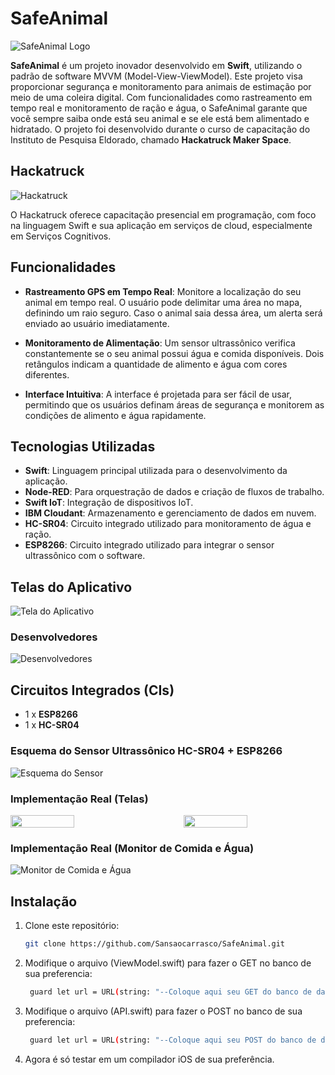 # SafeAnimal
![SafeAnimal Logo](https://github.com/user-attachments/assets/2d9a005a-e29a-4d0e-bdc6-33dc2ac8e37e)

**SafeAnimal** é um projeto inovador desenvolvido em **Swift**, utilizando o padrão de software MVVM (Model-View-ViewModel). Este projeto visa proporcionar segurança e monitoramento para animais de estimação por meio de uma coleira digital. Com funcionalidades como rastreamento em tempo real e monitoramento de ração e água, o SafeAnimal garante que você sempre saiba onde está seu animal e se ele está bem alimentado e hidratado. O projeto foi desenvolvido durante o curso de capacitação do Instituto de Pesquisa Eldorado, chamado **Hackatruck Maker Space**.

## Hackatruck
![Hackatruck](https://github.com/user-attachments/assets/45c261cc-1e20-4199-84b3-233f4526d7d8)

O Hackatruck oferece capacitação presencial em programação, com foco na linguagem Swift e sua aplicação em serviços de cloud, especialmente em Serviços Cognitivos.

## Funcionalidades

- **Rastreamento GPS em Tempo Real**: Monitore a localização do seu animal em tempo real. O usuário pode delimitar uma área no mapa, definindo um raio seguro. Caso o animal saia dessa área, um alerta será enviado ao usuário imediatamente.

- **Monitoramento de Alimentação**: Um sensor ultrassônico verifica constantemente se o seu animal possui água e comida disponíveis. Dois retângulos indicam a quantidade de alimento e água com cores diferentes.

- **Interface Intuitiva**: A interface é projetada para ser fácil de usar, permitindo que os usuários definam áreas de segurança e monitorem as condições de alimento e água rapidamente.

## Tecnologias Utilizadas

- **Swift**: Linguagem principal utilizada para o desenvolvimento da aplicação.
- **Node-RED**: Para orquestração de dados e criação de fluxos de trabalho.
- **Swift IoT**: Integração de dispositivos IoT.
- **IBM Cloudant**: Armazenamento e gerenciamento de dados em nuvem.
- **HC-SR04**: Circuito integrado utilizado para monitoramento de água e ração.
- **ESP8266**: Circuito integrado utilizado para integrar o sensor ultrassônico com o software.

## Telas do Aplicativo
![Tela do Aplicativo](https://github.com/user-attachments/assets/a5cb8cfc-e787-4f24-acf6-69646b9ee879)

### Desenvolvedores
![Desenvolvedores](https://github.com/user-attachments/assets/2ae19869-7e59-4c7c-9abd-328b7b044110)

## Circuitos Integrados (CIs)
- 1 x **ESP8266**  
- 1 x **HC-SR04**  

### Esquema do Sensor Ultrassônico HC-SR04 + ESP8266
![Esquema do Sensor](https://github.com/user-attachments/assets/c175148b-8365-4157-90dd-3295fc3f8f87)

### Implementação Real (Telas)
<div style="display: flex; justify-content: space-between;">
    <img src="https://github.com/user-attachments/assets/f94952e9-ab40-4f31-a52d-00c48c1eba9b" width="45%" />
    <img src="https://github.com/user-attachments/assets/7d874579-4580-413e-825f-12bc47fe7872" width="45%" />
</div>

### Implementação Real (Monitor de Comida e Água)
![Monitor de Comida e Água](https://github.com/user-attachments/assets/8960626d-255e-4e17-81c0-09ceb6fe215f)

## Instalação
1. Clone este repositório:
   ```bash
   git clone https://github.com/Sansaocarrasco/SafeAnimal.git

2. Modifique o arquivo (ViewModel.swift) para fazer o GET no banco de sua preferencia:
   ```bash
    guard let url = URL(string: "--Coloque aqui seu GET do banco de dados--")

3. Modifique o arquivo (API.swift) para fazer o POST no banco de sua preferencia:
   ```bash
    guard let url = URL(string: "--Coloque aqui seu POST do banco de dados--")
   
4. Agora é só testar em um compilador iOS de sua preferência.
